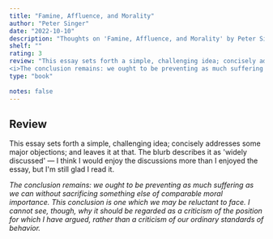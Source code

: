 ```yaml
---
title: "Famine, Affluence, and Morality"
author: "Peter Singer"
date: "2022-10-10"
description: "Thoughts on 'Famine, Affluence, and Morality' by Peter Singer."
shelf: ""
rating: 3
review: "This essay sets forth a simple, challenging idea; concisely addresses some major objections; and leaves it at that. The blurb describes it as 'widely discussed' — I think I would enjoy the discussions more than I enjoyed the essay, but I'm still glad I read it.<br/><br/>
<i>The conclusion remains: we ought to be preventing as much suffering as we can without sacrificing something else of comparable moral importance. This conclusion is one which we may be reluctant to face. I cannot see, though, why it should be regarded as a criticism of the position for which I have argued, rather than a criticism of our ordinary standards of behavior.</i>"
type: "book"
 
notes: false
---
```


## Review

This essay sets forth a simple, challenging idea; concisely addresses some major objections; and leaves it at that. The blurb describes it as 'widely discussed' — I think I would enjoy the discussions more than I enjoyed the essay, but I'm still glad I read it.

_The conclusion remains: we ought to be preventing as much suffering as we can without sacrificing something else of comparable moral importance. This conclusion is one which we may be reluctant to face. I cannot see, though, why it should be regarded as a criticism of the position for which I have argued, rather than a criticism of our ordinary standards of behavior._
